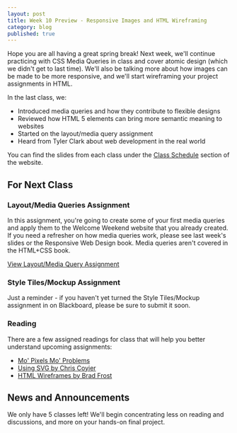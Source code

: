 ```yaml
---
layout: post
title: Week 10 Preview - Responsive Images and HTML Wireframing
category: blog
published: true
---
```


Hope you are all having a great spring break!  Next week, we'll continue practicing with CSS Media Queries in class and cover atomic design (which we didn't get to last time).  We'll also be talking more about how images can be made to be more responsive, and we'll start wireframing your project assignments in HTML.

In the last class, we:

* Introduced media queries and how they contribute to flexible designs
* Reviewed how HTML 5 elements can bring more semantic meaning to websites
* Started on the layout/media query assignment
* Heard from Tyler Clark about web development in the real world

You can find the slides from each class under the [Class Schedule](http://rwdkent.com/class/schedule/) section of the website.

## For Next Class

### Layout/Media Queries Assignment

In this assignment, you're going to create some of your first media queries and apply them to the Welcome Weekend website that you already created.  If you need a refresher on how media queries work, please see last week's slides or the Responsive Web Design book.  Media queries aren't covered in the HTML+CSS book.

<a href="http://rwdkent.com/class/assignments/layout" class="button small">View Layout/Media Query Assignment</a>

### Style Tiles/Mockup Assignment

Just a reminder - if you haven't yet turned the Style Tiles/Mockup assignment in on Blackboard, please be sure to submit it soon.

### Reading

There are a few assigned readings for class that will help you better understand upcoming assignments:

* <a href="http://alistapart.com/article/mo-pixels-mo-problems">Mo' Pixels Mo' Problems</a>
* <a href="https://css-tricks.com/using-svg/">Using SVG by Chris Coyier</a>
* <a href="http://bradfrost.com/blog/post/html-wireframes/">HTML Wireframes by Brad Frost</a>

## News and Announcements

We only have 5 classes left!  We'll begin concentrating less on reading and discussions, and more on your hands-on final project.
